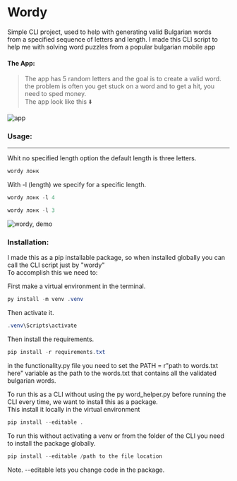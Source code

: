 # Wordy

Simple CLI project, used to help with generating valid Bulgarian words  
from a specified sequence of letters and length.
I made this CLI script to help me with solving word puzzles from a popular bulgarian mobile app

#### The App:
> The app has 5 random letters and the goal is to create a valid word.
> the problem is often you get stuck on a word and to get a hit, you need to sped money.  
> The app look like this ⬇️

![app](https://i.imgur.com/6vNWu8F.jpg)



### Usage:
---- 

Whit no specified length option the default length is three letters.
~~~  powershell
wordy лонк
~~~  
With -l (length) we specify for a specific length.
~~~  powershell
wordy лонк -l 4
~~~  
~~~  powershell
wordy лонк -l 3
~~~  

![wordy, demo](https://i.imgur.com/DlVa1Fi.jpg)

### Installation:

I made this as a pip installable package, so when installed globally you can call the CLI script just by "wordy"  
To accomplish this we need to:  

First make a virtual environment in the terminal.

~~~  powershell
py install -m venv .venv
~~~  

Then activate it.

~~~  powershell
.venv\Scripts\activate
~~~  

Then install the requirements.

~~~  powershell
pip install -r requirements.txt
~~~  

in the functionality.py file you need to set the PATH = r"path to words.txt here" variable as the path to the words.txt that contains all the validated bulgarian words.

To run this as a CLI without using the py word_helper.py before running the CLI every time, we want to install this as a package.  
This install it locally in the virtual environment  
~~~  powershell
pip install --editable .
~~~  
To run this without activating a venv or from the folder of the CLI you need to install the package globally.
~~~  powershell
pip install --editable /path to the file location
~~~  
Note. --editable lets you change code in the package.
